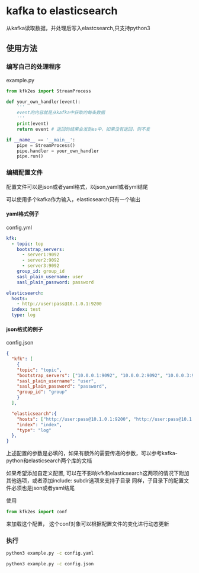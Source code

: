 # kafka to elasticsearch

从kafka读取数据，并处理后写入elastcsearch,只支持python3

## 使用方法

### 编写自己的处理程序

example.py

```python
from kfk2es import StreamProcess

def your_own_handler(event):
    '''
    event的内容就是从kafka中获取的每条数据
    '''
    print(event)
    return event # 返回的结果会发到es中，如果没有返回，则不发

if __name__ == '__main__':
    pipe = StreamProcess()
    pipe.handler = your_own_handler
    pipe.run()

```

### 编辑配置文件

配置文件可以是json或者yaml格式，以json,yaml或者yml结尾

可以使用多个kafka作为输入，elasticsearch只有一个输出

#### yaml格式例子

config.yml

```yaml
kfk:
  - topic: top
    bootstrap_servers:
      - server1:9092
      - server2:9092
      - server3:9092
    group_id: group_id
    sasl_plain_username: user
    sasl_plain_password: password

elasticsearch:
  hosts:
    - http://user:pass@10.1.0.1:9200
  index: test
  type: log

```

#### json格式的例子

config.json

```json
{
  "kfk": [
    {
    "topic": "topic",
    "bootstrap_servers": ["10.0.0.1:9092", "10.0.0.2:9092", "10.0.0.3:9092"],
    "sasl_plain_username": "user",
    "sasl_plain_password": "password",
    "group_id": "group"
    }
  ],

  "elasticsearch":{
    "hosts": ["http://user:pass@10.1.0.1:9200", "http://user:pass@10.1.0.2:9200"],
    "index": "index",
    "type": "log"
  },
}

```

上述配置的参数是必填的，如果有额外的需要传递的参数，可以参考kafka-python和elasticsearch两个库的文档

如果希望添加自定义配置, 可以在不影响kfk和elasticsearch这两项的情况下附加其他选项，或者添加include: subdir选项来支持子目录
同样，子目录下的配置文件必须也是json或者yaml结尾

使用
```python
from kfk2es import conf
```
来加载这个配置， 这个conf对象可以根据配置文件的变化进行动态更新

### 执行

```bash
python3 example.py -c config.yaml
```

```bash
python3 example.py -c config.json 

```
